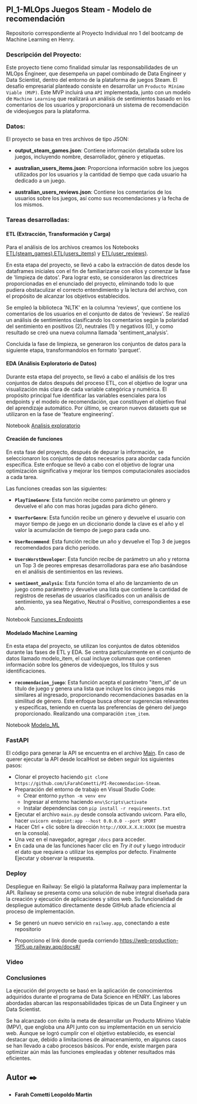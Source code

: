 ## PI_1-MLOps Juegos Steam - Modelo de recomendación

Repositorio correspondiente al Proyecto Individual nro 1 del bootcamp de Machine Learning en Henry.

### Descripción del Proyecto:

Este proyecto tiene como finalidad simular las responsabilidades de un MLOps Engineer, que desempeña un papel combinado de Data Engineer y Data Scientist, dentro del entorno de la plataforma de juegos Steam. El desafío empresarial planteado consiste en desarrollar un `Producto Mínimo Viable (MVP)`. Este MVP incluirá una `API` implementada, junto con un modelo de `Machine Learning` que realizará un análisis de sentimientos basado en los comentarios de los usuarios y proporcionará un sistema de recomendación de videojuegos para la plataforma.

### Datos:

El proyecto se basa en tres archivos de tipo JSON:

+ **output_steam_games.json**: Contiene información detallada sobre los juegos, incluyendo nombre, desarrollador, género y etiquetas.

+ **australian_users_items.json**: Proporciona información sobre los juegos utilizados por los usuarios y la cantidad de tiempo que cada usuario ha dedicado a un juego.

+ **australian_users_reviews.json**: Contiene los comentarios de los usuarios sobre los juegos, así como sus recomendaciones y la fecha de los mismos.


### Tareas desarrolladas:

#### ETL (Extracción, Transformación y Carga)

Para el análisis de los archivos creamos los Notebooks [ETL(steam_games)](/ETL(steam_games).ipynb),[ETL(users_items)](/ETL(users_items).ipynb) y [ETL(user_reviews)](/ETL(user_reviews).ipynb).

En esta etapa del proyecto, se llevó a cabo la extracción de datos desde los dataframes iniciales con el fin de familiarizarse con ellos y comenzar la fase de 'limpieza de datos'. Para lograr esto, se consideraron las directrices proporcionadas en el enunciado del proyecto, eliminando todo lo que pudiera obstaculizar el correcto entendimiento y la lectura del archivo, con el propósito de alcanzar los objetivos establecidos.

Se empleó la biblioteca 'NLTK' en la columna 'reviews', que contiene los comentarios de los usuarios en el conjunto de datos de 'reviews'. Se realizó un análisis de sentimientos clasificando los comentarios según la polaridad del sentimiento en positivos (2), neutrales (1) y negativos (0), y como resultado se creó una nueva columna llamada 'sentiment_analysis'.

Concluida la fase de limpieza, se generaron los conjuntos de datos para la siguiente etapa, transformandolos en formato 'parquet'.

#### EDA (Análisis Exploratorio de Datos)

Durante esta etapa del proyecto, se llevó a cabo el análisis de los tres conjuntos de datos después del proceso ETL, con el objetivo de lograr una visualización más clara de cada variable categórica y numérica. El propósito principal fue identificar las variables esenciales para los endpoints y el modelo de recomendación, que constituyen el objetivo final del aprendizaje automático. Por último, se crearon nuevos datasets que se utilizaron en la fase de 'feature engineering'.

Notebook [Analisis exploratorio](/EDA.ipynb)

#### Creación de funciones

En esta fase del proyecto, después de depurar la información, se seleccionaron los conjuntos de datos necesarios para abordar cada función específica. Este enfoque se llevó a cabo con el objetivo de lograr una optimización significativa y mejorar los tiempos computacionales asociados a cada tarea.

Las funciones creadas son las siguientes: 

* **`PlayTimeGenre`**: Esta función recibe como parámetro un género y devuelve el año con mas horas jugadas para dicho género.

* **`UserForGenre`**: Esta función recibe un género y devuelve el usuario con mayor tiempo de juego en un diccionario donde la clave es el año y el valor la acumulación de tiempo de juego para cada uno.

* **`UserRecommend`**: Esta función recibe un año y devuelve el Top 3 de juegos recomendados para dicho período.

* **`UsersWorstDeveloper`**: Esta función recibe de parámetro un año y retorna un Top 3 de peores empresas desarrolladoras para ese año basándose en el análisis de sentimientos en las reviews.

* **`sentiment_analysis`**: Esta función toma el año de lanzamiento de un juego como parámetro y devuelve una lista que contiene la cantidad de registros de reseñas de usuarios clasificados con un análisis de sentimiento, ya sea Negativo, Neutral o Positivo, correspondientes a ese año.

Notebook [Funciones_Endpoints](/funciones_endpoints.ipynb)

#### Modelado Machine Learning

En esta etapa del proyecto, se utilizan los conjuntos de datos obtenidos durante las fases de ETL y EDA. Se centra particularmente en el conjunto de datos llamado modelo_item, el cual incluye columnas que contienen información sobre los géneros de videojuegos, los títulos y sus identificaciones. 

* **`recomendacion_juego`**: Esta función acepta el parámetro "item_id" de un título de juego y genera una lista que incluye los cinco juegos más similares al ingresado, proporcionando recomendaciones basadas en la similitud de género. Este enfoque busca ofrecer sugerencias relevantes y específicas, teniendo en cuenta las preferencias de género del juego proporcionado. Realizando una comparación  `item_item`.

Notebook [Modelo_ML](/6-Modelo_ML.ipynb)

### FastAPI

El código para generar la API se encuentra en el archivo [Main](/main.py). En caso de querer ejecutar la API desde localHost se deben seguir los siguientes pasos:

- Clonar el proyecto haciendo `git clone https://github.com/LFarahCometti/PI-Recomendacion-Steam`.
- Preparación del entorno de trabajo en Visual Studio Code:
    * Crear entorno `python -m venv env`
    * Ingresar al entorno haciendo `env\Scripts\activate`
    * Instalar dependencias con `pip install -r requirements.txt`
- Ejecutar el archivo `main.py` desde consola activando uvicorn. Para ello, hacer `uvicorn endpoint:app --host 0.0.0.0 --port $PORT`
- Hacer Ctrl + clic sobre la dirección `http://XXX.X.X.X:XXXX` (se muestra en la consola).
- Una vez en el navegador, agregar `/docs` para acceder.
- En cada una de las funciones hacer clic en *Try it out* y luego introducir el dato que requiera o utilizar los ejemplos por defecto. Finalmente Ejecutar y observar la respuesta.


### Deploy 

Despliegue en Railway:
Se eligió la plataforma Railway para implementar la API. Railway se presenta como una solución de nube integral diseñada para la creación y ejecución de aplicaciones y sitios web. Su funcionalidad de despliegue automático directamente desde GitHub añade eficiencia al proceso de implementación.

* Se generó un nuevo servicio en `railway.app`, conectando a este repositorio

* Proporciono el link donde queda corriendo https://web-production-15f5.up.railway.app/docs#/


### Video


### Conclusiones 

La ejecución del proyecto se basó en la aplicación de conocimientos adquiridos durante el programa de Data Science en HENRY. Las labores abordadas abarcan las responsabilidades típicas de un Data Engineer y un Data Scientist.

Se ha alcanzado con éxito la meta de desarrollar un Producto Mínimo Viable (MPV), que engloba una API junto con su implementación en un servicio web. Aunque se logró cumplir con el objetivo establecido, es esencial destacar que, debido a limitaciones de almacenamiento, en algunos casos se han llevado a cabo procesos básicos. Por ende, existe margen para optimizar aún más las funciones empleadas y obtener resultados más eficientes.


## Autor ✒️
* **Farah Cometti Leopoldo Martin**  